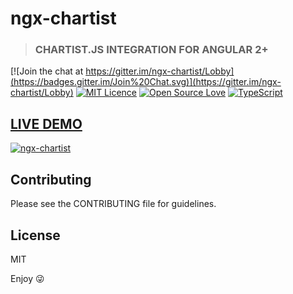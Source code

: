 # ngx-chartist
> ### CHARTIST.JS INTEGRATION FOR ANGULAR 2+

[![Join the chat at https://gitter.im/ngx-chartist/Lobby](https://badges.gitter.im/Join%20Chat.svg)](https://gitter.im/ngx-chartist/Lobby)
[![MIT Licence](https://badges.frapsoft.com/os/mit/mit.svg?v=103)](https://opensource.org/licenses/mit-license.php)
[![Open Source Love](https://badges.frapsoft.com/os/v1/open-source.svg?v=103)](https://github.com/ellerbrock/open-source-badges/)
[![TypeScript](https://badges.frapsoft.com/typescript/love/typescript.svg?v=101)](https://github.com/ellerbrock/typescript-badges/)

## [LIVE DEMO](https://affilnost.github.io/ngx-chartist/)
[![ngx-chartist](https://affilnost.github.io/ngx-chartist/assets/images/ngx-chartist-screen.png)](https://affilnost.github.io/ngx-chartist/)

## Contributing
Please see the CONTRIBUTING file for guidelines.

## License
MIT

Enjoy :stuck_out_tongue_winking_eye:
